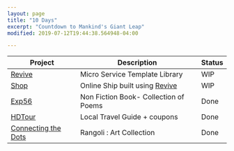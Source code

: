 ```yaml
---
layout: page
title: "10 Days"
excerpt: "Countdown to Mankind's Giant Leap"
modified: 2019-07-12T19:44:38.564948-04:00

---
```


| Project                                                                                                  | Description                                                               | Status |
|----------------------------------------------------------------------------------------------------------|---------------------------------------------------------------------------|--------|
| [Revive](https://sachinsshetty.github.io/revive/)                                                        | Micro Service Template Library                                            | WIP    |
| [Shop](https://slabstech.github.io/shop/)                                                                | Online Ship built using [Revive](https://sachinsshetty.github.io/revive/) | WIP    |
| [Exp56](https://sachinsshetty.github.io/gaganyatri.com/days10/day-02-exp56/)                             | Non Fiction Book- Collection of Poems                                     | Done   |
| [HDTour](https://sachinsshetty.github.io/gaganyatri.com/days10/day-06-hdtour/)                           | Local Travel Guide + coupons                                              | Done   |
| [Connecting the Dots](https://sachinsshetty.github.io/gaganyatri.com/days10/day-10-connecting-the-dots/) | Rangoli : Art Collection                                                  | Done   |
